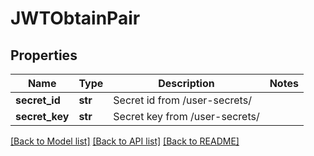 # JWTObtainPair

## Properties
Name | Type | Description | Notes
------------ | ------------- | ------------- | -------------
**secret_id** | **str** | Secret id from /user-secrets/ | 
**secret_key** | **str** | Secret key from /user-secrets/ | 

[[Back to Model list]](../README.md#documentation-for-models) [[Back to API list]](../README.md#documentation-for-api-endpoints) [[Back to README]](../README.md)

